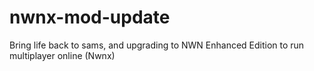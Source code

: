 # nwnx-mod-update
Bring life back to sams, and upgrading  to NWN Enhanced Edition to run multiplayer online (Nwnx)
